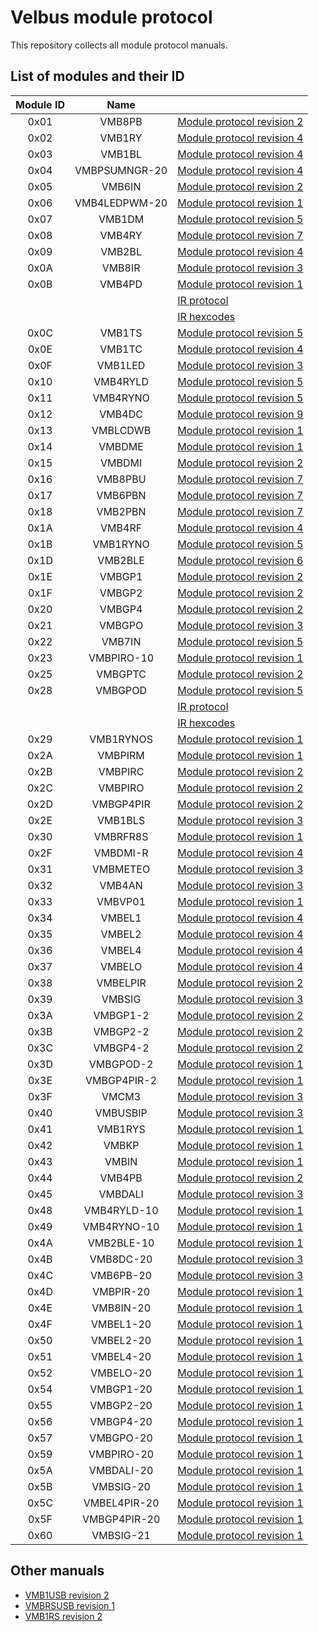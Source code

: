 # Velbus module protocol
This repository collects all module protocol manuals.

## List of modules and their ID

| Module ID | Name | |
|:-:|:-:|---|
| 0x01 | VMB8PB | [Module protocol revision 2](protocol_vmb8pb.pdf)
| 0x02 | VMB1RY | [Module protocol revision 4](protocol_vmb1ry.pdf)
| 0x03 | VMB1BL | [Module protocol revision 4](protocol_vmb1bl.pdf)
| 0x04 | VMBPSUMNGR-20 | [Module protocol revision 4](protocol_vmbpsumngr_20.pdf)
| 0x05 | VMB6IN | [Module protocol revision 2](protocol_vmb7in.pdf)
| 0x06 | VMB4LEDPWM-20 | [Module protocol revision 1](protocol_vmb4ledpwm_20.pdf)
| 0x07 | VMB1DM | [Module protocol revision 5](protocol_vmb1dm.pdf)
| 0x08 | VMB4RY | [Module protocol revision 7](protocol_vmb4ry.pdf)
| 0x09 | VMB2BL | [Module protocol revision 4](protocol_vmb2bl.pdf)
| 0x0A | VMB8IR | [Module protocol revision 3](protocol_vmb8ir.pdf)
| 0x0B | VMB4PD | [Module protocol revision 1](protocol_vmb4pd.pdf)
|      |        | [IR protocol](protocol_vmb4pd_ir.pdf)
|      |        | [IR hexcodes](protocol_vmb4pd_ir_hexcodes.pdf)
| 0x0C | VMB1TS | [Module protocol revision 5](protocol_vmb1ts.pdf)
| 0x0E | VMB1TC | [Module protocol revision 4](protocol_vmb1tc.pdf)
| 0x0F | VMB1LED | [Module protocol revision 3](protocol_vmb1led.pdf)
| 0x10 | VMB4RYLD | [Module protocol revision 5](protocol_vmb4ryld.pdf)
| 0x11 | VMB4RYNO | [Module protocol revision 5](protocol_vmb4ryno.pdf)
| 0x12 | VMB4DC | [Module protocol revision 9](protocol_vmb4dc.pdf)
| 0x13 | VMBLCDWB | [Module protocol revision 1](protocol_vmblcdwb.pdf)
| 0x14 | VMBDME | [Module protocol revision 1](protocol_vmbdme.pdf)
| 0x15 | VMBDMI | [Module protocol revision 2](protocol_vmbdmi.pdf)
| 0x16 | VMB8PBU | [Module protocol revision 7](protocol_vmb8pbu.pdf)
| 0x17 | VMB6PBN | [Module protocol revision 7](protocol_vmb6pbn.pdf)
| 0x18 | VMB2PBN | [Module protocol revision 7](protocol_vmb2pbn.pdf)
| 0x1A | VMB4RF | [Module protocol revision 4](protocol_vmb4rf.pdf)
| 0x1B | VMB1RYNO | [Module protocol revision 5](protocol_vmb1ryno.pdf)
| 0x1D | VMB2BLE | [Module protocol revision 6](protocol_vmb2ble.pdf)
| 0x1E | VMBGP1 | [Module protocol revision 2](protocol_vmbgp1_2_4.pdf)
| 0x1F | VMBGP2 | [Module protocol revision 2](protocol_vmbgp1_2_4.pdf)
| 0x20 | VMBGP4 | [Module protocol revision 2](protocol_vmbgp1_2_4.pdf)
| 0x21 | VMBGPO | [Module protocol revision 3](protocol_vmbgpo_vmbgptc.pdf)
| 0x22 | VMB7IN | [Module protocol revision 5](protocol_vmb7in.pdf)
| 0x23 | VMBPIRO-10 | [Module protocol revision 1](protocol_vmbpiro_10.pdf)
| 0x25 | VMBGPTC | [Module protocol revision 2](protocol_vmbgpo_vmbgptc.pdf)
| 0x28 | VMBGPOD | [Module protocol revision 5](protocol_vmbgpod.pdf)
|      |         | [IR protocol](protocol_vmbgpod_ir.pdf)
|      |         | [IR hexcodes](protocol_vmbgpod_ir_hexcodes.pdf)
| 0x29 | VMB1RYNOS | [Module protocol revision 1](protocol_vmb1rynos.pdf)
| 0x2A | VMBPIRM | [Module protocol revision 1](protocol_vmbpirm.pdf)
| 0x2B | VMBPIRC | [Module protocol revision 2](protocol_vmbpirc.pdf)
| 0x2C | VMBPIRO | [Module protocol revision 2](protocol_vmbpiro.pdf)
| 0x2D | VMBGP4PIR | [Module protocol revision 2](protocol_vmbgp4pir.pdf)
| 0x2E | VMB1BLS | [Module protocol revision 3](protocol_vmb1bls.pdf)
| 0x30 | VMBRFR8S | [Module protocol revision 1](protocol_vmbrfr8s.pdf)
| 0x2F | VMBDMI-R | [Module protocol revision 4](protocol_vmbdmi_r.pdf)
| 0x31 | VMBMETEO | [Module protocol revision 3](protocol_vmbmeteo.pdf)
| 0x32 | VMB4AN | [Module protocol revision 3](protocol_vmb4an.pdf)
| 0x33 | VMBVP01 | [Module protocol revision 1](protocol_vmbvp01.pdf)
| 0x34 | VMBEL1 | [Module protocol revision 4](protocol_vmbel1_vmbel1_20_vmbel2_vmbel2_20_vmbel4_vmbel4_20.pdf)
| 0x35 | VMBEL2 | [Module protocol revision 4](protocol_vmbel1_vmbel1_20_vmbel2_vmbel2_20_vmbel4_vmbel4_20.pdf)
| 0x36 | VMBEL4 | [Module protocol revision 4](protocol_vmbel1_vmbel1_20_vmbel2_vmbel2_20_vmbel4_vmbel4_20.pdf)
| 0x37 | VMBELO | [Module protocol revision 4](protocol_vmbelo.pdf)
| 0x38 | VMBELPIR | [Module protocol revision 2](protocol_vmbelpir.pdf)
| 0x39 | VMBSIG | [Module protocol revision 3](protocol_vmbsig_vmbusbip_vmcm3.pdf)
| 0x3A | VMBGP1-2 | [Module protocol revision 2](protocol_vmbgp1_2_4_ed2.pdf)
| 0x3B | VMBGP2-2 | [Module protocol revision 2](protocol_vmbgp1_2_4_ed2.pdf)
| 0x3C | VMBGP4-2 | [Module protocol revision 2](protocol_vmbgp1_2_4_ed2.pdf)
| 0x3D | VMBGPOD-2 | [Module protocol revision 1](protocol_vmbgpod_ed2.pdf)
| 0x3E | VMBGP4PIR-2 | [Module protocol revision 1](protocol_vmbgp4pir_ed2.pdf)
| 0x3F | VMCM3 | [Module protocol revision 3](protocol_vmbsig_vmbusbip_vmcm3.pdf)
| 0x40 | VMBUSBIP | [Module protocol revision 3](protocol_vmbsig_vmbusbip_vmcm3.pdf)
| 0x41 | VMB1RYS | [Module protocol revision 1](protocol_vmb1rys.pdf)
| 0x42 | VMBKP | [Module protocol revision 1](protocol_vmbkp.pdf)
| 0x43 | VMBIN | [Module protocol revision 1](protocol_vmbin.pdf)
| 0x44 | VMB4PB | [Module protocol revision 2](protocol_vmb4pb.pdf)
| 0x45 | VMBDALI | [Module protocol revision 3](protocol_vmbdali_vmbdali_20.pdf)
| 0x48 | VMB4RYLD-10 | [Module protocol revision 1](protocol_vmb4ryld_10.pdf)
| 0x49 | VMB4RYNO-10 | [Module protocol revision 1](protocol_vmb4ryno_10.pdf)
| 0x4A | VMB2BLE-10 | [Module protocol revision 1](protocol_vmb2ble_10.pdf)
| 0x4B | VMB8DC-20 | [Module protocol revision 3](protocol_vmb8dc_20.pdf)
| 0x4C | VMB6PB-20 | [Module protocol revision 3](protocol_vmb6pb_20.pdf)
| 0x4D | VMBPIR-20 | [Module protocol revision 1](protocol_vmbpir_20.pdf)
| 0x4E | VMB8IN-20 | [Module protocol revision 1](protocol_vmb8in_20.pdf)
| 0x4F | VMBEL1-20 | [Module protocol revision 1](protocol_vmbel1_vmbel1_20_vmbel2_vmbel2_20_vmbel4_vmbel4_20.pdf)
| 0x50 | VMBEL2-20 | [Module protocol revision 1](protocol_vmbel1_vmbel1_20_vmbel2_vmbel2_20_vmbel4_vmbel4_20.pdf)
| 0x51 | VMBEL4-20 | [Module protocol revision 1](protocol_vmbel1_vmbel1_20_vmbel2_vmbel2_20_vmbel4_vmbel4_20.pdf)
| 0x52 | VMBELO-20 | [Module protocol revision 1](protocol_vmbelo_vmbelo_20.pdf)
| 0x54 | VMBGP1-20 | [Module protocol revision 1](protocol_vmbgp1_20_vmbgp2_20_vmbgp4_20.pdf)
| 0x55 | VMBGP2-20 | [Module protocol revision 1](protocol_vmbgp1_20_vmbgp2_20_vmbgp4_20.pdf)
| 0x56 | VMBGP4-20 | [Module protocol revision 1](protocol_vmbgp1_20_vmbgp2_20_vmbgp4_20.pdf)
| 0x57 | VMBGPO-20 | [Module protocol revision 1](protocol_vmbgpo_20.pdf)
| 0x59 | VMBPIRO-20 | [Module protocol revision 1](protocol_vmbpiro_20.pdf)
| 0x5A | VMBDALI-20 | [Module protocol revision 1](protocol_vmbdali_vmbdali_20.pdf)
| 0x5B | VMBSIG-20 | [Module protocol revision 1](protocol_vmbsig_20.pdf)
| 0x5C | VMBEL4PIR-20 | [Module protocol revision 1](protocol_vmbel4pir_20.pdf)
| 0x5F | VMBGP4PIR-20 | [Module protocol revision 1](protocol_vmbgp4pir_20.pdf)
| 0x60 | VMBSIG-21 | [Module protocol revision 1](protocol_vmbsig_21.pdf)


## Other manuals

* [VMB1USB revision 2](protocol_vmb1usb.pdf)
* [VMBRSUSB revision 1](protocol_vmbrsusb.pdf)
* [VMB1RS revision 2](protocol_vmb1rs.pdf)
